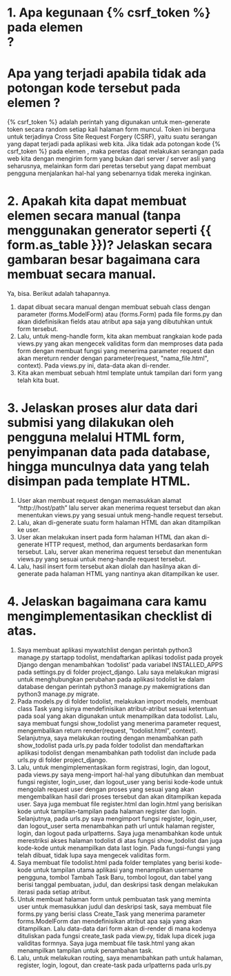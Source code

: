 # 1. Apa kegunaan {% csrf_token %} pada elemen <form>? 
#    Apa yang terjadi apabila tidak ada potongan kode tersebut pada elemen <form>?
{% csrf_token %} adalah perintah yang digunakan untuk men-generate token secara random setiap kali halaman form muncul. 
Token ini berguna untuk terjadinya Cross Site Request Forgery (CSRF), yaitu suatu serangan yang dapat terjadi pada aplikasi web kita. 
Jika tidak ada potongan kode {% csrf_token %}  pada elemen <form>, maka peretas dapat melakukan serangan pada web kita dengan mengirim form yang bukan dari server / server asli yang seharusnya, 
melainkan form dari peretas tersebut yang dapat membuat pengguna menjalankan hal-hal yang sebenarnya tidak mereka inginkan.

# 2. Apakah kita dapat membuat elemen <form> secara manual (tanpa menggunakan generator seperti {{ form.as_table }})? Jelaskan secara gambaran besar bagaimana cara membuat <form> secara manual.
Ya, bisa. Berikut adalah tahapannya.
1. <form> dapat dibuat secara manual dengan membuat sebuah class dengan parameter (forms.ModelForm) atau (forms.Form) pada file forms.py dan akan didefinisikan fields atau atribut apa saja yang dibutuhkan untuk form tersebut.
2. Lalu, untuk meng-handle form, kita akan membuat rangkaian kode pada views.py yang akan mengecek validitas form dan memproses data pada form dengan membuat fungsi yang menerima parameter request
dan akan mereturn render dengan parameter(request, "nama_file.html", context). Pada views.py ini, data-data akan di-render.
3. Kita akan membuat sebuah html template untuk tampilan dari form yang telah kita buat.

# 3. Jelaskan proses alur data dari submisi yang dilakukan oleh pengguna melalui HTML form, penyimpanan data pada database, hingga munculnya data yang telah disimpan pada template HTML.
1. User akan membuat request dengan memasukkan alamat “http://host/path” lalu server akan menerima request tersebut dan akan menentukan views.py yang sesuai untuk meng-handle request tersebut.
2. Lalu, akan di-generate suatu form halaman HTML dan akan ditampilkan ke user.
3. User akan melakukan insert pada form halaman HTML dan akan di-generate HTTP request, method, dan arguments berdasarkan form tersebut. Lalu, server akan menerima request tersebut dan menentukan views.py yang sesuai untuk meng-handle request tersebut.
4. Lalu, hasil insert form tersebut akan diolah dan hasilnya akan di-generate pada halaman HTML yang nantinya akan ditampilkan ke user.

# 4. Jelaskan bagaimana cara kamu mengimplementasikan checklist di atas.
1. Saya membuat aplikasi mywatchlist dengan perintah python3 manage.py startapp todolist, mendaftarkan aplikasi todolist pada proyek Django dengan menambahkan ‘todolist’ pada variabel INSTALLED_APPS pada settings.py di folder project_django. 
Lalu saya melakukan migrasi untuk menghubungkan perubahan pada aplikasi todolist ke dalam database dengan perintah python3 manage.py makemigrations dan python3 manage.py migrate.
2. Pada models.py di folder todolist, melakukan import models, membuat class Task yang isinya mendefinisikan atribut-atribut sesuai ketentuan pada soal yang akan digunakan untuk menampilkan data todolist. 
Lalu, saya membuat fungsi show_todolist yang menerima parameter request, mengembalikan return render(request, “todolist.html”, context). Selanjutnya, saya melakukan routing dengan menambahkan path show_todolist pada urls.py pada folder todolist 
dan mendaftarkan aplikasi todolist dengan menambahkan path todolist dan include pada urls.py di folder project_django.
3. Lalu, untuk mengimplementasikan form registrasi, login, dan logout, pada views.py saya meng-import hal-hal yang dibutuhkan dan membuat fungsi register, login_user, dan logout_user yang berisi kode-kode untuk mengolah request user 
dengan proses yang sesuai yang akan mengembalikan hasil dari proses tersebut dan akan ditampilkan kepada user. Saya juga membuat file register.html dan login.html yang berisikan kode untuk tampilan-tampilan pada halaman register dan login. 
Selanjutnya, pada urls.py saya mengimport fungsi register, login_user, dan logout_user serta menambahkan path url untuk halaman register, login, dan logout pada urlpatterns. 
Saya juga menambahkan kode untuk merestriksi akses halaman todolist di atas fungsi show_todolist dan juga kode-kode untuk menampilkan data last login. Pada fungsi-fungsi yang telah dibuat, tidak lupa saya mengecek validitas form.
4. Saya membuat file todolist.html pada folder templates yang berisi kode-kode untuk tampilan utama aplikasi yang menampilkan username pengguna, tombol Tambah Task Baru, tombol logout, 
dan tabel yang berisi tanggal pembuatan, judul, dan deskripsi task dengan melakukan iterasi pada setiap atribut.
5. Untuk membuat halaman form untuk pembuatan task yang meminta user untuk memasukkan judul dan deskripsi task, saya membuat file forms.py yang berisi class Create_Task yang menerima parameter forms.ModelForm 
dan mendefinisikan atribut apa saja yang akan ditampilkan. Lalu data-data dari form akan di-render di mana kodenya dituliskan pada fungsi create_task pada view.py, tidak lupa dicek juga validitas formnya. 
Saya juga membuat file task.html yang akan menampilkan tampilan untuk penambahan task.
6. Lalu, untuk melakukan routing, saya menambahkan path untuk halaman, register, login, logout, dan create-task pada urlpatterns pada urls.py
